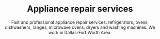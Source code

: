 ---
permalink: /appliance-repair
layout: index
title: Appliance repair services
subtitle: "Fast and professional appliance repair services: refrigerators, ovens, dishwashers, ranges, microwave ovens, dryers and washing machines. We work in Dallas-Fort Worth Area."
keyword: Appliance repair services, diagnostic, dishwasher repair, refrigerator repair, freezer repair, oven repair, microwave repair, cooktop repair, dryer repair, washing machine repair, Dallas, TX, Arlington, Irving, Denton, Lewisville, Plano, Carrollton, Frisco, Keller, Grapevine, Bedford, Euless, Southlake, Lake Dallas, Roanoke, Argyle, Hebron, Richardson, Corinth, Lantana, Copper Canyon, Highland Village, Double Oak, Watauga, Melody Hills, Richland Hills, North Richland Hills, Haltom City, Blue Mound
---